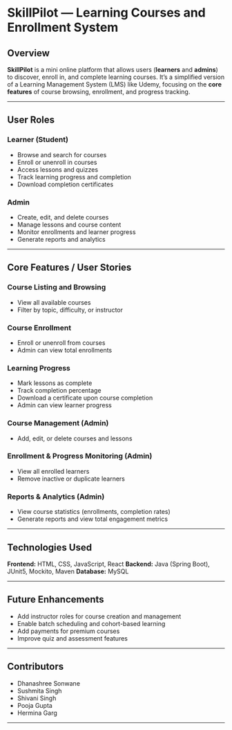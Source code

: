 
# SkillPilot — Learning Courses and Enrollment System

## Overview

**SkillPilot** is a mini online platform that allows users (**learners** and **admins**) to discover, enroll in, and complete learning courses.
It’s a simplified version of a Learning Management System (LMS) like Udemy, focusing on the **core features** of course browsing, enrollment, and progress tracking.

---

## User Roles

### Learner (Student)

* Browse and search for courses
* Enroll or unenroll in courses
* Access lessons and quizzes
* Track learning progress and completion
* Download completion certificates

### Admin

* Create, edit, and delete courses
* Manage lessons and course content
* Monitor enrollments and learner progress
* Generate reports and analytics

---

## Core Features / User Stories

###  Course Listing and Browsing

* View all available courses
* Filter by topic, difficulty, or instructor

###  Course Enrollment

* Enroll or unenroll from courses
* Admin can view total enrollments

###  Learning Progress

* Mark lessons as complete
* Track completion percentage
* Download a certificate upon course completion
* Admin can view learner progress

### Course Management (Admin)

* Add, edit, or delete courses and lessons

### Enrollment & Progress Monitoring (Admin)

* View all enrolled learners
* Remove inactive or duplicate learners

### Reports & Analytics (Admin)

* View course statistics (enrollments, completion rates)
* Generate reports and view total engagement metrics

---

## Technologies Used

**Frontend:** HTML, CSS, JavaScript, React
**Backend:** Java (Spring Boot), JUnit5, Mockito, Maven
**Database:** MySQL

---

## Future Enhancements

* Add instructor roles for course creation and management
* Enable batch scheduling and cohort-based learning
* Add payments for premium courses
* Improve quiz and assessment features

---

## Contributors

* Dhanashree Sonwane
* Sushmita Singh
* Shivani Singh
* Pooja Gupta
* Hermina Garg

---
